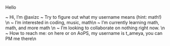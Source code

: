 Hello

~ Hi, I’m @axizc
~ Try to figure out what my username means (hint: math!) \n
~ I’m interested in coding, music, math\n
~  I’m currently learning math, math, and more math \n
~ I’m looking to collaborate on nothing right now. \n
~ How to reach me: on here or on AoPS, my username is t_ameya, you can PM me there\n

<!---
axizc/axizc is a ✨ special ✨ repository because its `README.md` (this file) appears on your GitHub profile.
You can click the Preview link to take a look at your changes.
--->
